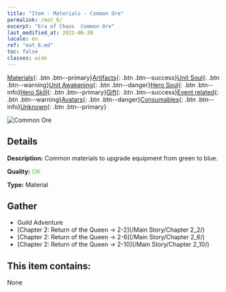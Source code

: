 ```yaml
---
title: "Item - Materials - Common Ore"
permalink: /mat_6/
excerpt: "Era of Chaos  Common Ore"
last_modified_at: 2021-06-30
locale: en
ref: "mat_6.md"
toc: false
classes: wide
---
```

 [Materials](/Items/){: .btn .btn--primary}[Artifacts](/Items/Artifacts/){: .btn .btn--success}[Unit Soul](/Items/UnitSoul/){: .btn .btn--warning}[Unit Awakening](/Items/UnitAwakening/){: .btn .btn--danger}[Hero Soul](/Items/HeroSoul/){: .btn .btn--info}[Hero Skill](/Items/HeroSkill/){: .btn .btn--primary}[Gift](/Items/Gift/){: .btn .btn--success}[Event related](/Items/Events/){: .btn .btn--warning}[Avatars](/Items/Avatars/){: .btn .btn--danger}[Consumables](/Items/Consumables/){: .btn .btn--info}[Unknown](/Items/Unknown/){: .btn .btn--primary}

 ![Common Ore](/images/t/i_cailiao_kuangshi1.png)

## Details
 **Description:** Common materials to upgrade equipment from green to blue.

 **Quality:** <span style="color: #32CD32">OK</span>

 **Type:** Material

## Gather

*    Guild Adventure 
*    [Chapter 2: Return of the Queen -> 2-2](/Main Story/Chapter 2_2/) 
*    [Chapter 2: Return of the Queen -> 2-6](/Main Story/Chapter 2_6/) 
*    [Chapter 2: Return of the Queen -> 2-10](/Main Story/Chapter 2_10/) 

## This item contains:

  None

